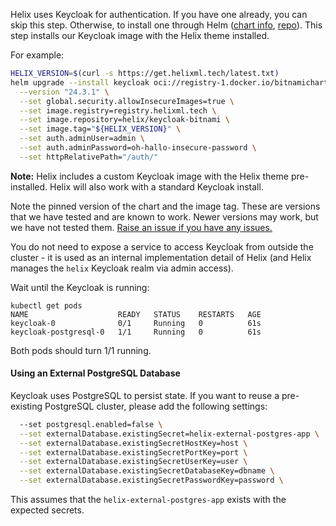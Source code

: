 Helix uses Keycloak for authentication. If you have one already, you can skip this step. Otherwise, to install one through Helm ([chart info](https://bitnami.com/stack/keycloak/helm), [repo](https://github.com/bitnami/charts/tree/main/bitnami/keycloak/#installing-the-chart)). This step installs our Keycloak image with the Helix theme installed.

For example:

```bash
HELIX_VERSION=$(curl -s https://get.helixml.tech/latest.txt)
helm upgrade --install keycloak oci://registry-1.docker.io/bitnamicharts/keycloak \
  --version "24.3.1" \
  --set global.security.allowInsecureImages=true \
  --set image.registry=registry.helixml.tech \
  --set image.repository=helix/keycloak-bitnami \
  --set image.tag="${HELIX_VERSION}" \
  --set auth.adminUser=admin \
  --set auth.adminPassword=oh-hallo-insecure-password \
  --set httpRelativePath="/auth/"
```

**Note:** Helix includes a custom Keycloak image with the Helix theme pre-installed. Helix will also work with a standard Keycloak install.

Note the pinned version of the chart and the image tag. These are versions that we have tested and are known to work. Newer versions may work, but we have not tested them. [Raise an issue if you have any issues.](https://github.com/helixml/helix/issues)

You do not need to expose a service to access Keycloak from outside the cluster - it is used as an internal implementation detail of Helix (and Helix manages the `helix` Keycloak realm via admin access).

Wait until the Keycloak is running:

```
kubectl get pods
NAME                    READY   STATUS    RESTARTS   AGE
keycloak-0              0/1     Running   0          61s
keycloak-postgresql-0   1/1     Running   0          61s
```

Both pods should turn 1/1 running.

#### Using an External PostgreSQL Database

Keycloak uses PostgreSQL to persist state. If you want to reuse a pre-existing PostgreSQL cluster, please add the following settings:

```sh
  --set postgresql.enabled=false \
  --set externalDatabase.existingSecret=helix-external-postgres-app \
  --set externalDatabase.existingSecretHostKey=host \
  --set externalDatabase.existingSecretPortKey=port \
  --set externalDatabase.existingSecretUserKey=user \
  --set externalDatabase.existingSecretDatabaseKey=dbname \
  --set externalDatabase.existingSecretPasswordKey=password \
```

This assumes that the `helix-external-postgres-app` exists with the expected secrets.
